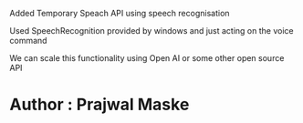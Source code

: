 Added Temporary Speach API using speech recognisation 

Used SpeechRecognition provided by windows and just acting on the voice command 

We can scale this functionality using Open AI or some other open source API 

# Author : Prajwal Maske
